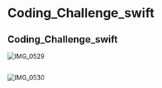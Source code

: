 # Coding_Challenge_swift
## Coding_Challenge_swift

![IMG_0529](https://github.com/Experimenters1/Coding_Challenge_swift/assets/64000769/d0806769-50c7-4d88-94fe-c7008c4e2198)<br><br>

![IMG_0530](https://github.com/Experimenters1/Coding_Challenge_swift/assets/64000769/e749860f-cbb8-49b1-9c67-08154cf81bb4)<br><br>

